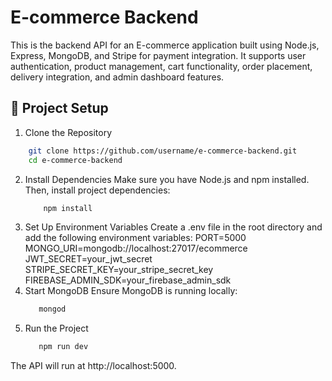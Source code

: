 # E-commerce Backend

This is the backend API for an E-commerce application built using Node.js, Express, MongoDB, and Stripe for payment integration. It supports user authentication, product management, cart functionality, order placement, delivery integration, and admin dashboard features.

## 🚀 Project Setup

1. Clone the Repository
```bash
    git clone https://github.com/username/e-commerce-backend.git
    cd e-commerce-backend
```
2. Install Dependencies
   Make sure you have Node.js and npm installed. Then, install project dependencies:
   ```bash
       npm install
   ```
3. Set Up Environment Variables
   Create a .env file in the root directory and add the following environment variables:
        PORT=5000
        MONGO_URI=mongodb://localhost:27017/ecommerce
        JWT_SECRET=your_jwt_secret
        STRIPE_SECRET_KEY=your_stripe_secret_key
        FIREBASE_ADMIN_SDK=your_firebase_admin_sdk
4. Start MongoDB
    Ensure MongoDB is running locally:
    ```bash
       mongod
    ```
5. Run the Project
    ```bash
       npm run dev
    ```
The API will run at http://localhost:5000.

